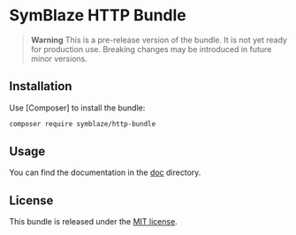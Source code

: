 # SymBlaze HTTP Bundle

> **Warning**
> This is a pre-release version of the bundle. It is not yet ready for production use.
> Breaking changes may be introduced in future minor versions.

## Installation

Use [Composer] to install the bundle:

```bash
composer require symblaze/http-bundle
```

## Usage

You can find the documentation in the [doc](/doc) directory.

## License

This bundle is released under the [MIT license](LICENSE.md).
